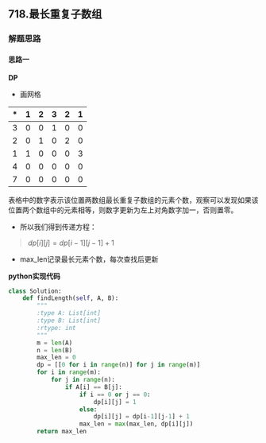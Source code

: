 ## 718.最长重复子数组
### 解题思路
#### 思路一
**DP**
-  画网格

|*|1|2|3|2|1|
|----|---|---|---|---|---|
|3| 0|0|1|0|0|
|2| 0|1|0|2|0 |
|1|1|0|0|0|3|
|4|0|0|0|0|0|
|7|0|0|0|0|0|

表格中的数字表示该位置两数组最长重复子数组的元素个数，观察可以发现如果该位置两个数组中的元素相等，则数字更新为左上对角数字加一，否则置零。
- 所以我们得到传递方程：
>  $dp[i][j] = dp[i-1][j-1] + 1$ 
- max_len记录最长元素个数，每次查找后更新



**python实现代码**
```python
class Solution:
    def findLength(self, A, B):
        """
        :type A: List[int]
        :type B: List[int]
        :rtype: int
        """
        m = len(A)
        n = len(B)
        max_len = 0
        dp = [[0 for i in range(n)] for j in range(m)]
        for i in range(m):
            for j in range(n):
                if A[i] == B[j]:
                    if i == 0 or j == 0:
                        dp[i][j] = 1
                    else:
                        dp[i][j] = dp[i-1][j-1] + 1
                    max_len = max(max_len, dp[i][j])
        return max_len

```


